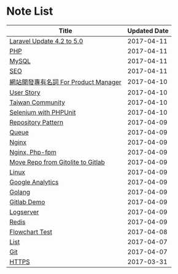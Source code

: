 # Note List
|Title | Updated Date |
|------|------------|
| [Laravel Update 4.2 to 5.0](/notes/laravel-4.html) | 2017-04-11 |
| [PHP](/notes/php.html) | 2017-04-11 |
| [MySQL](/notes/mysql.html) | 2017-04-11 |
| [SEO](/notes/seo.html) | 2017-04-11 |
| [網站開發專有名詞 For Product Manager](/notes/web-proper-noun.html) | 2017-04-10 |
| [User Story](/notes/user-story.html) | 2017-04-10 |
| [Taiwan Community](/notes/taiwan-community.html) | 2017-04-10 |
| [Selenium with PHPUnit](/notes/selenium_with_phpunit.html) | 2017-04-10 |
| [Repository Pattern](/notes/repository-pattern.html) | 2017-04-09 |
| [Queue](/notes/queue.html) | 2017-04-09 |
| [Nginx](/notes/nginx.html) | 2017-04-09 |
| [Nginx, Php-fpm](/notes/nginx-php-fpm.html) | 2017-04-09 |
| [Move Repo from Gitolite to Gitlab](/notes/movetogitlab.html) | 2017-04-09 |
| [Linux](/notes/linux.html) | 2017-04-09 |
| [Google Analytics](/notes/google-analytics.html) | 2017-04-09 |
| [Golang](/notes/golang.html) | 2017-04-09 |
| [Gitlab Demo](/notes/gitlab.html) | 2017-04-09 |
| [Logserver](/notes/elastic-kibana.html) | 2017-04-09 |
| [Redis](/notes/redis.html) | 2017-04-09 |
| [Flowchart Test](/notes/flowchart.html) | 2017-04-08 |
| [List](/notes/lisp.html) | 2017-04-07 |
| [Git](/notes/git.html) | 2017-04-07 |
| [HTTPS](/notes/https.html) | 2017-03-31 |
